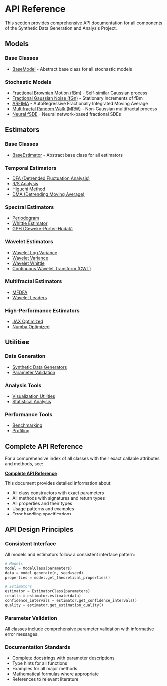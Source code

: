 # API Reference

This section provides comprehensive API documentation for all components of the Synthetic Data Generation and Analysis Project.

## Models

### Base Classes
- [BaseModel](models/base_model.md) - Abstract base class for all stochastic models

### Stochastic Models
- [Fractional Brownian Motion (fBm)](models/fbm.md) - Self-similar Gaussian process
- [Fractional Gaussian Noise (fGn)](models/fgn.md) - Stationary increments of fBm
- [ARFIMA](models/arfima.md) - AutoRegressive Fractionally Integrated Moving Average
- [Multifractal Random Walk (MRW)](models/mrw.md) - Non-Gaussian multifractal process
- [Neural fSDE](models/neural_fsde.md) - Neural network-based fractional SDEs

## Estimators

### Base Classes
- [BaseEstimator](estimators/base_estimator.md) - Abstract base class for all estimators

### Temporal Estimators
- [DFA (Detrended Fluctuation Analysis)](estimators/temporal/dfa.md)
- [R/S Analysis](estimators/temporal/rs.md)
- [Higuchi Method](estimators/temporal/higuchi.md)
- [DMA (Detrending Moving Average)](estimators/temporal/dma.md)

### Spectral Estimators
- [Periodogram](estimators/spectral/periodogram.md)
- [Whittle Estimator](estimators/spectral/whittle.md)
- [GPH (Geweke-Porter-Hudak)](estimators/spectral/gph.md)

### Wavelet Estimators
- [Wavelet Log Variance](estimators/wavelet/log_variance.md)
- [Wavelet Variance](estimators/wavelet/variance.md)
- [Wavelet Whittle](estimators/wavelet/whittle.md)
- [Continuous Wavelet Transform (CWT)](estimators/wavelet/cwt.md)

### Multifractal Estimators
- [MFDFA](estimators/multifractal/mfdfa.md)
- [Wavelet Leaders](estimators/multifractal/wavelet_leaders.md)

### High-Performance Estimators
- [JAX Optimized](estimators/high_performance/jax.md)
- [Numba Optimized](estimators/high_performance/numba.md)

## Utilities

### Data Generation
- [Synthetic Data Generators](utilities/data_generation.md)
- [Parameter Validation](utilities/validation.md)

### Analysis Tools
- [Visualization Utilities](utilities/visualization.md)
- [Statistical Analysis](utilities/statistics.md)

### Performance Tools
- [Benchmarking](utilities/benchmarking.md)
- [Profiling](utilities/profiling.md)

## Complete API Reference

For a comprehensive index of all classes with their exact callable attributes and methods, see:

**[Complete API Reference](COMPLETE_API_REFERENCE.md)**

This document provides detailed information about:
- All class constructors with exact parameters
- All methods with signatures and return types
- All properties and their types
- Usage patterns and examples
- Error handling specifications

## API Design Principles

### Consistent Interface
All models and estimators follow a consistent interface pattern:

```python
# Models
model = ModelClass(parameters)
data = model.generate(n, seed=seed)
properties = model.get_theoretical_properties()

# Estimators
estimator = EstimatorClass(parameters)
results = estimator.estimate(data)
confidence_intervals = estimator.get_confidence_intervals()
quality = estimator.get_estimation_quality()
```

### Parameter Validation
All classes include comprehensive parameter validation with informative error messages.

### Documentation Standards
- Complete docstrings with parameter descriptions
- Type hints for all functions
- Examples for all major methods
- Mathematical formulas where appropriate
- References to relevant literature
